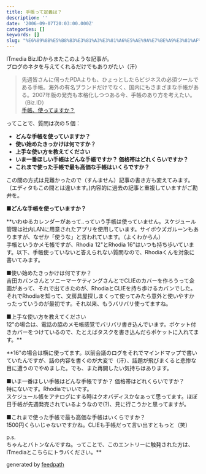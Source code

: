 ```yaml
---
title: 手帳って定義は？
description: ''
date: '2006-09-07T20:03:00.000Z'
categories: []
keywords: []
slug: "%E6%89%8B%E5%B8%B3%E3%81%A3%E3%81%A6%E5%AE%9A%E7%BE%A9%E3%81%AF%EF%BC%9F"
---
```

ITmedia Biz.IDからまたこのような記事が。  
ブログのネタを与えてくれるだけでもありがたい（汗）

> 先週皆さんに伺ったPDAよりも、ひょっとしたらビジネスの必須ツールである手帳。海外の有名ブランドだけでなく、国内にもさまざまな手帳がある。2007年版の発売も本格化しつつある今、手帳のあり方を考えたい。（Biz.ID）  
> [手帳、使ってますか？](http://www.itmedia.co.jp/bizid/articles/0609/07/news024.html)

ってことで、質問は次の５個：

*   **どんな手帳を使っていますか？**
*   **使い始めたきっかけは何ですか？**
*   **上手な使い方を教えてください**
*   **いま一番ほしい手帳はどんな手帳ですか？ 価格帯はどれくらいですか？**
*   **これまで使った手帳で最も高価な手帳はいくらですか？**

この間の方式は見難かったので（すんません）記事の書き方も変えてみます。（エディタもこの間とは違います。)内容的に過去の記事と重複していますがご勘弁を。

**■どんな手帳を使っていますか？**

**いわゆるカレンダーがあって‥っていう手帳は使っていません。スケジュール管理は社内LANに用意されたアプリを使用しています。サイボウズガルーンもありますが、なぜか「使うな」と言われています。（よくわからん）  
手帳というかメモ帳ですが、Rhodia 12"とRhodia 16"はいつも持ち歩いています。以下、手帳使っていないと答えられない質問なので、Rhodiaくんを対象に書いてみます。  
  
■使い始めたきっかけは何ですか？  
吉田カバンさんとソニーマーケティングさんとでCLIEのカバーを作ろうって企画があって、それで出てきたのが、RhodiaとCLIEを持ち歩けるカバンでした。それでRhodiaを知って、文房具屋探しまくって使ってみたら意外と使いやすかったっていうのが最初です。それ以来、もうバリバリ使ってますね。  
  
■上手な使い方を教えてください  
12"の場合は、電話の脇のメモ帳感覚でバリバリ書き込んでいます。ポケット付きカバーをつけているので、たとえばタスクを書き込んだらポケットに入れてます。**

**16"の場合は横に使ってます。以前会議のログをそれでマインドマップで書いていたんですが、話の内容を書くのが大変で（汗）、話題が飛びまくると悲惨な目に遭うのでやめました。でも、また再開したい気持ちはあります。  
  
■いま一番ほしい手帳はどんな手帳ですか？ 価格帯はどれくらいですか？  
特にないです。Rhodiaでいいです。  
スケジュール帳をアナログにする時はクオバディスかなぁって思ってます。ほぼ日手帳が先週発売されているようなので(?)、見に行こうかと思ってますが。  
  
■これまで使った手帳で最も高価な手帳はいくらですか？  
1500円くらいじゃないですかね。CLIEも手帳だって言い出すともっと（笑）  
  
p.s.  
ちゃんとバトンなんですね。ってことで、このエントリーに触発された方は、ITmediaとこちらにトラバください。**

generated by [feedpath](http://feedpath.jp)